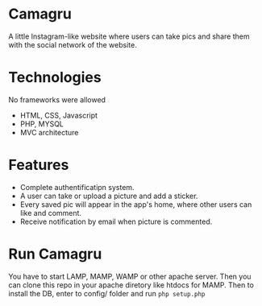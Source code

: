 # Camagru

A little Instagram-like website where users can take pics and share them with the social network of the website.

# Technologies

  No frameworks were allowed
  * HTML, CSS, Javascript
  * PHP, MYSQL
  * MVC architecture

# Features

  * Complete authentificatipn system.
  * A user can take or upload a picture and add a sticker.
  * Every saved pic will appear in the app's home, where other users can like and comment.
  * Receive notification by email when picture is commented.
  
# Run Camagru

  You have to start LAMP, MAMP, WAMP or other apache server. Then you can clone this repo in your apache diretory like htdocs for MAMP.
  Then to install the DB, enter to config/ folder and run ```php setup.php```
